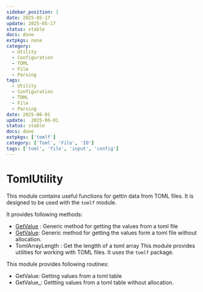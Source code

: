 ```yaml
---
sidebar_position: 1
date: 2025-05-17
update: 2025-05-17
status: stable
docs: done
extpkgs: none
category: 
  - Utility
  - Configuration
  - TOML
  - File
  - Parsing
tags:
  - Utility
  - Configuration
  - TOML
  - File
  - Parsing
date: 2025-06-01
update:  2025-06-01
status: stable
docs: done
extpkgs: ['tomlf']
category: ['Toml', 'File', 'IO']
tags: ['toml', 'file', 'input', 'config']
---
```


# TomlUtility

This module contains useful functions for gettin data from TOML files. It is designed to be used with the `tomlf` module.

It provides following methods:

- [GetValue](./GetValue.md) : Generic method for getting the values from a toml file
- [GetValue](./GetValue.md): Generic method for getting the values form a toml file without allocation.
- TomlArrayLength : Get the lengtth of a toml array
This module provides utilities for working with TOML files. It uses the `tomlf` package. 

This module provides following routines:

- GetValue: Getting values from a toml table
- GetValue_: Gettting values from a toml table without allocation.


